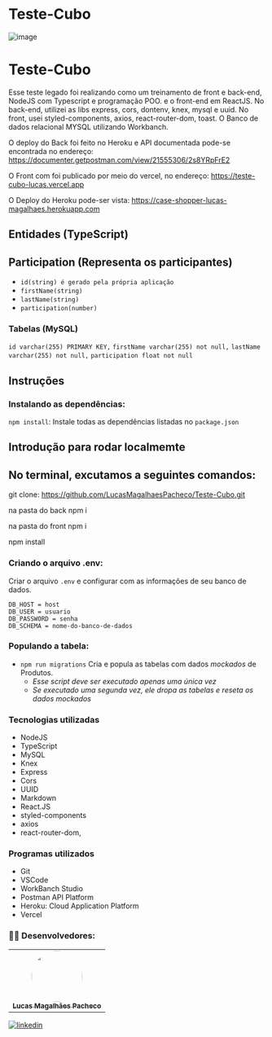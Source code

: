 # Teste-Cubo

![image](https://user-images.githubusercontent.com/104689597/199589618-bad8bc1b-81a0-4585-83ef-e2e5143dbb31.png)

# Teste-Cubo

Esse teste legado foi realizando como um treinamento de front e back-end, NodeJS com Typescript e programação POO.
e o front-end em ReactJS. No back-end, utilizei as libs express, cors, dontenv, knex, mysql e uuid. No front, usei styled-components, axios, react-router-dom, toast. O Banco de dados relacional MYSQL utilizando Workbanch.

O deploy do Back foi feito no Heroku e API documentada pode-se encontrada no endereço: https://documenter.getpostman.com/view/21555306/2s8YRpFrE2

O Front com  foi publicado por meio do vercel, no endereço: https://teste-cubo-lucas.vercel.app

O Deploy do Heroku pode-ser vista: https://case-shopper-lucas-magalhaes.herokuapp.com

## Entidades (TypeScript)

## Participation (Representa os participantes)

- `id(string) é gerado pela própria aplicação`
- `firstName(string)`
- `lastName(string)`
- `participation(number)`

### Tabelas (MySQL)

 `id varchar(255) PRIMARY KEY,`
 `firstName varchar(255) not null,`
 `lastName varchar(255) not null,`
 `participation float not null`
 
 ## Instruções
 
 ### Instalando as dependências:
 
 `npm install`:
 Instale todas as dependências listadas no `package.json`
 
 ## Introdução para rodar localmemte
 
 ## No terminal, excutamos a seguintes comandos:
 
 git clone: https://github.com/LucasMagalhaesPacheco/Teste-Cubo.git
 
 na pasta do back npm i
 
 na pasta do front npm i
 
  npm install
 
 ### Criando o arquivo .env:

Criar o arquivo `.env` e configurar com as informações de seu banco de dados.

```
DB_HOST = host
DB_USER = usuario
DB_PASSWORD = senha
DB_SCHEMA = nome-do-banco-de-dados
```

### Populando a tabela:

-   `npm run migrations`
    Cria e popula as tabelas com dados _mockados_ de Produtos.
    -   _Esse script deve ser executado apenas uma única vez_
    -   _Se executado uma segunda vez, ele dropa as tabelas e reseta os dados mockados_


### Tecnologias utilizadas

-   NodeJS
-   TypeScript
-   MySQL
-   Knex
-   Express
-   Cors
-   UUID
-   Markdown
-   React.JS
-   styled-components
-   axios 
-   react-router-dom, 

### Programas utilizados

-   Git
-   VSCode
-   WorkBanch Studio
-   Postman API Platform
-   Heroku: Cloud Application Platform
-   Vercel

### 🧑‍💻 Desenvolvedores:

</h2>
<table align="center">
  <tr>
    </td> <td align="center"><a href="https://github.com/LucasMagalhaesPacheco"><img style="border-radius: 50%;" src="https://avatars.githubusercontent.com/u/104689597?v=4" width="100px;" alt=""/><br /><sub><b>Lucas Magalhães Pacheco</b></sub></a>
  </tr>
</table>

 [![linkedin](https://img.shields.io/badge/linkedin-0A66C2?style=for-the-badge&logo=linkedin&logoColor=white)](https://www.linkedin.com/in/lucas-magalhaes-pacheco/)

